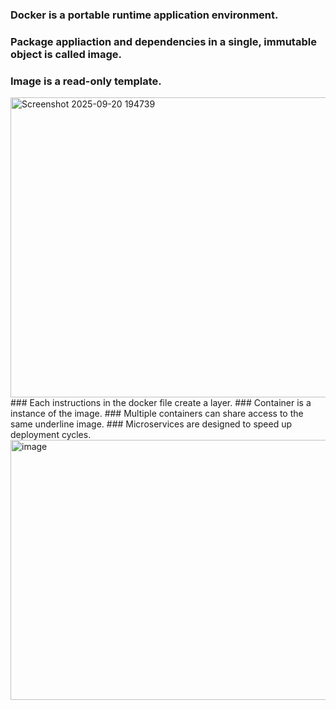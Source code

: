 ### Docker is a portable runtime application environment.
### Package appliaction and dependencies in a single, immutable object is called image.
### Image is a read-only template.
<img width="553" height="480" alt="Screenshot 2025-09-20 194739" src="https://github.com/user-attachments/assets/e562a7ee-3b55-4312-b756-bf3e8ea52b52" />
### Each instructions in the docker file create a layer.
### Container is a instance of the image.
### Multiple containers can share access to the same underline image.
### Microservices are designed to speed up deployment cycles.
<img width="732" height="416" alt="image" src="https://github.com/user-attachments/assets/64dbf275-6e2a-4d1f-86c3-21be9e29abe3" />
